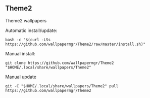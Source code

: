 ## Theme2
  
Theme2 wallpapers  
  
Automatic install/update:
  
```shell
bash -c "$(curl -LSs https://github.com/wallpapermgr/Theme2/raw/master/install.sh)"
```
  
Manual install:
  
```shell
git clone https://github.com/wallpapermgr/Theme2 "$HOME/.local/share/wallpapers/Theme2"
```
  
Manual update
  
```shell
git -C "$HOME/.local/share/wallpapers/Theme2" pull https://github.com/wallpapermgr/Theme2  
```
